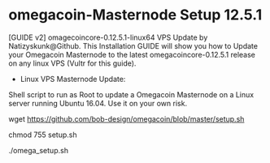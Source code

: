 # omegacoin-Masternode Setup 12.5.1

[GUIDE v2] omagecoincore-0.12.5.1-linux64 VPS Update by Natizyskunk@Github.
This Installation GUIDE will show you how to Update your Omegacoin Masternode to the latest omegacoincore-0.12.5.1 release on any linux VPS (Vultr for this guide).

- Linux VPS Masternode Update:

Shell script to run as Root to update a Omegacoin Masternode on a Linux server running Ubuntu 16.04. Use it on your own risk.


wget https://github.com/bob-design/omegacoin/blob/master/setup.sh

chmod 755 setup.sh

./omega_setup.sh

